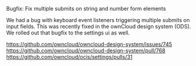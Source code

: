 Bugfix: Fix multiple submits on string and number form elements

We had a bug with keyboard event listeners triggering multiple submits on input fields.
This was recently fixed in the ownCloud design system (ODS). We rolled out that bugfix
to the settings ui as well.

<https://github.com/owncloud/owncloud-design-system/issues/745>
<https://github.com/owncloud/owncloud-design-system/pull/768>
<https://github.com/owncloud/ocis/settings/pulls/31>
